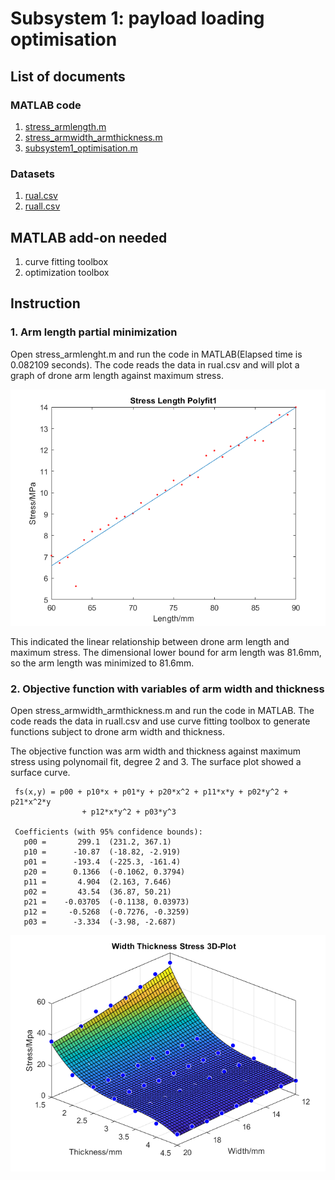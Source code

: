 # Subsystem 1: payload loading optimisation
## List of documents
### MATLAB code
  1. [stress_armlength.m](stress_armlength.m)
  2. [stress_armwidth_armthickness.m](stress_armwidth_armthickness.m)
  3. [subsystem1_optimisation.m](subsystem1_optimisation.m)
### Datasets
  1. [rual.csv](rual.csv)
  2. [ruall.csv](ruall.csv)
## MATLAB add-on needed
  1. curve fitting toolbox
  2. optimization toolbox
## Instruction
### 1. Arm length partial minimization
Open stress_armlenght.m and run the code in MATLAB(Elapsed time is 0.082109 seconds). The code reads the data in rual.csv and will plot a graph of drone arm length against maximum stress.

![](image/sl_poly.png)

This indicated the linear relationship between drone arm length and maximum stress. The dimensional lower bound for arm length was 81.6mm, so the arm length was minimized to 81.6mm.
### 2. Objective function with variables of arm width and thickness 
Open stress_armwidth_armthickness.m and run the code in MATLAB. The code reads the data in ruall.csv and use curve fitting toolbox to generate functions subject to drone arm width and thickness.

The objective function was arm width and thickness against maximum stress using polynomail fit, degree 2 and 3. The surface plot showed a surface curve.


     fs(x,y) = p00 + p10*x + p01*y + p20*x^2 + p11*x*y + p02*y^2 + p21*x^2*y 
                    + p12*x*y^2 + p03*y^3
                    
     Coefficients (with 95% confidence bounds):
       p00 =       299.1  (231.2, 367.1)
       p10 =      -10.87  (-18.82, -2.919)
       p01 =      -193.4  (-225.3, -161.4)
       p20 =      0.1366  (-0.1062, 0.3794)
       p11 =       4.904  (2.163, 7.646)
       p02 =       43.54  (36.87, 50.21)
       p21 =    -0.03705  (-0.1138, 0.03973)
       p12 =     -0.5268  (-0.7276, -0.3259)
       p03 =      -3.334  (-3.98, -2.687)

![](image/swh_surf.png)
